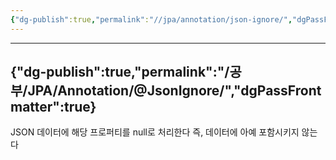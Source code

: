 ```yaml
---
{"dg-publish":true,"permalink":"//jpa/annotation/json-ignore/","dgPassFrontmatter":true}
---
```



---
{"dg-publish":true,"permalink":"/공부/JPA/Annotation/@JsonIgnore/","dgPassFrontmatter":true}
---

JSON 데이터에 해당 프로퍼티를 null로 처리한다
즉, 데이터에 아예 포함시키지 않는다
